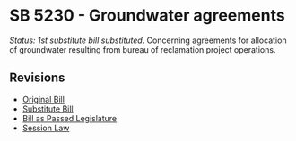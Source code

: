 # SB 5230 - Groundwater agreements
*Status: 1st substitute bill substituted.*
Concerning agreements for allocation of groundwater resulting from bureau of reclamation project operations.

## Revisions
* [Original Bill](1/)
* [Substitute Bill](S/)
* [Bill as Passed Legislature](S.PL/)
* [Session Law](S.SL/)